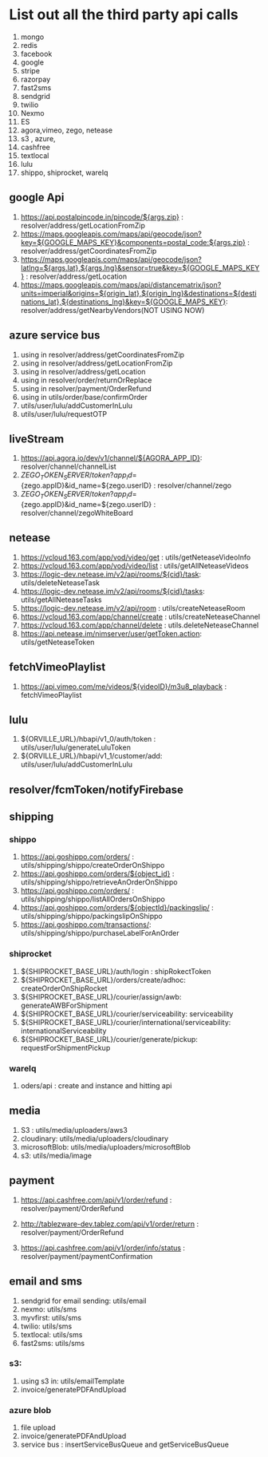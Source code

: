 # List out all the third party api calls

1. mongo
2. redis
3. facebook
4. google
5. stripe
6. razorpay
7. fast2sms
8. sendgrid
9. twilio
10. Nexmo
11. ES
12. agora,vimeo, zego, netease
13. s3 , azure,
14. cashfree
15. textlocal
16. lulu
17. shippo, shiprocket, wareIq

## google Api

1. https://api.postalpincode.in/pincode/${args.zip} : resolver/address/getLocationFromZip
2. https://maps.googleapis.com/maps/api/geocode/json?key=${GOOGLE_MAPS_KEY}&components=postal_code:${args.zip} : resolver/address/getCoordinatesFromZip
3. https://maps.googleapis.com/maps/api/geocode/json?latlng=${args.lat},${args.lng}&sensor=true&key=${GOOGLE_MAPS_KEY} : resolver/address/getLocation
4. https://maps.googleapis.com/maps/api/distancematrix/json?units=imperial&origins=${origin_lat},${origin_lng}&destinations=${destinations_lat},${destinations_lng}&key=${GOOGLE_MAPS_KEY}: resolver/address/getNearbyVendors(NOT USING NOW)

## azure service bus

1. using in resolver/address/getCoordinatesFromZip
2. using in resolver/address/getLocationFromZip
3. using in resolver/address/getLocation
4. using in resolver/order/returnOrReplace
5. using in resolver/payment/OrderRefund
6. using in utils/order/base/confirmOrder
7. utils/user/lulu/addCustomerInLulu
8. utils/user/lulu/requestOTP

## liveStream

1. https://api.agora.io/dev/v1/channel/${AGORA_APP_ID}: resolver/channel/channelList
2. ${ZEGO_TOKEN_SERVER}/token?app_id=${zego.appID}&id_name=${zego.userID} : resolver/channel/zego
3. ${ZEGO_TOKEN_SERVER}/token?app_id=${zego.appID}&id_name=${zego.userID} : resolver/channel/zegoWhiteBoard

## netease

1. https://vcloud.163.com/app/vod/video/get : utils/getNeteaseVideoInfo
2. https://vcloud.163.com/app/vod/video/list : utils/getAllNeteaseVideos
3. https://logic-dev.netease.im/v2/api/rooms/${cid}/task: utils/deleteNeteaseTask
4. https://logic-dev.netease.im/v2/api/rooms/${cid}/tasks: utils/getAllNeteaseTasks
5. https://logic-dev.netease.im/v2/api/room : utils/createNeteaseRoom
6. https://vcloud.163.com/app/channel/create : utils/createNeteaseChannel
7. https://vcloud.163.com/app/channel/delete : utils.deleteNeteaseChannel
8. https://api.netease.im/nimserver/user/getToken.action: utils/getNeteaseToken

## fetchVimeoPlaylist

1. https://api.vimeo.com/me/videos/${videoID}/m3u8_playback : fetchVimeoPlaylist

## lulu

1. ${ORVILLE_URL}/hbapi/v1_0/auth/token : utils/user/lulu/generateLuluToken
2. ${ORVILLE_URL}/hbapi/v1_1/customer/add: utils/user/lulu/addCustomerInLulu

## resolver/fcmToken/notifyFirebase

## shipping

### shippo

1. https://api.goshippo.com/orders/ : utils/shipping/shippo/createOrderOnShippo
2. https://api.goshippo.com/orders/${object_id} : utils/shipping/shippo/retrieveAnOrderOnShippo
3. https://api.goshippo.com/orders/ : utils/shipping/shippo/listAllOrdersOnShippo
4. https://api.goshippo.com/orders/${objectId}/packingslip/ : utils/shipping/shippo/packingslipOnShippo
5. https://api.goshippo.com/transactions/: utils/shipping/shippo/purchaseLabelForAnOrder

### shiprocket

1. ${SHIPROCKET_BASE_URL}/auth/login : shipRokectToken
2. ${SHIPROCKET_BASE_URL}/orders/create/adhoc: createOrderOnShipRocket
3. ${SHIPROCKET_BASE_URL}/courier/assign/awb: generateAWBForShipment
4. ${SHIPROCKET_BASE_URL}/courier/serviceability: serviceability
5. ${SHIPROCKET_BASE_URL}/courier/international/serviceability: internationalServiceability
6. ${SHIPROCKET_BASE_URL}/courier/generate/pickup: requestForShipmentPickup

### wareIq

1. oders/api : create and instance and hitting api

## media

1. S3 : utils/media/uploaders/aws3
2. cloudinary: utils/media/uploaders/cloudinary
3. microsoftBlob: utils/media/uploaders/microsoftBlob
4. s3: utils/media/image

## payment

1. https://api.cashfree.com/api/v1/order/refund : resolver/payment/OrderRefund

2. http://tablezware-dev.tablez.com/api/v1/order/return : resolver/payment/OrderRefund

3. https://api.cashfree.com/api/v1/order/info/status : resolver/payment/paymentConfirmation

## email and sms

1. sendgrid for email sending: utils/email
2. nexmo: utils/sms
3. myvfirst: utils/sms
4. twilio: utils/sms
5. textlocal: utils/sms
6. fast2sms: utils/sms

### s3:

1. using s3 in: utils/emailTemplate
2. invoice/generatePDFAndUpload

### azure blob

1. file upload
2. invoice/generatePDFAndUpload
3. service bus : insertServiceBusQueue and getServiceBusQueue
